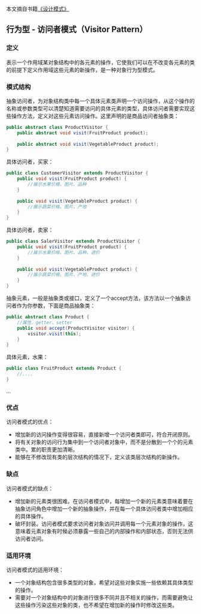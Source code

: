 本文摘自书籍[《设计模式》](https://www.amazon.cn/dp/B005XUK0DE/ref=sr_1_1?s=books&ie=UTF8&qid=1525848051&sr=1-1&keywords=%E8%AE%BE%E8%AE%A1%E6%A8%A1%E5%BC%8F+%E5%88%98%E4%BC%9F)

## 行为型 - 访问者模式（Visitor Pattern）

### 定义

表示一个作用域某对象结构中的各元素的操作，它使我们可以在不改变各元素的类的前提下定义作用域这些元素的新操作，是一种对象行为型模式。

### 模式结构

抽象访问者，为对象结构类中每一个具体元素类声明一个访问操作，从这个操作的名称或参数类型可以清楚知道需要访问的具体元素的类型，具体访问者需要实现这些操作方法，定义对这些元素访问操作。这里声明的是商品访问者抽象类：

```java
public abstract class ProductVisitor {
    public abstract void visit(FruitProduct product);
    
    public abstract void visit(VegetableProduct product);
}
```

具体访问者，买家：

```java
public class CustomerVisitor extends ProductVisitor {
    public void visit(FruitProduct product) {
        //展示水果价格、图片、品种
    }
    
    public void visit(VegetableProduct product) {
        //展示蔬菜价格、图片、产地
    }
}
```

具体访问者，卖家：

```java
public class SalerVisitor extends ProductVisitor {
    public void visit(FruitProduct product) {
        //展示水果价格、图片、品种、进价
    }
    
    public void visit(VegetableProduct product) {
        //展示蔬菜价格、图片、产地、进价
    }
}
```

抽象元素，一般是抽象类或接口，定义了一个accept方法，该方法以一个抽象访问者作为你参数，下面是商品抽象类：

```java
public abstract class Product {
    //属性、getter、setter
    public void accept(ProductVisitor visitor) {
        visitor.visit(this);
    }
}
```

具体元素，水果：

```java
public class FruitProduct extends Product {
    //....
}
```

...

### 优点

访问者模式的优点：

- 增加新的访问操作变得很容易，直接新增一个访问者类即可，符合开闭原则。
- 将有关对象的访问行为集中到一个访问者对象中，而不是分散到一个个的元素类中。累的职责更加清晰。
- 能够在不修改现有类的层次结构的情况下，定义该类层次结构的新操作。

### 缺点

访问者模式的缺点：

- 增加新的元素类很困难。在访问者模式中，每增加一个新的元素类意味着要在抽象访问角色中增加一个新的抽象操作，并在每一个具体访问者类中增加相应的具体操作。
- 破坏封装。访问者模式要求访问者对象访问并调用每一个元素对象的操作，这意味着元素对象有时候必须暴露一些自己的内部操作和内部状态，否则无法供访问者访问。

### 适用环境

访问者模式的适用环境：

- 一个对象结构包含很多类型的对象，希望对这些对象实施一些依赖其具体类型的操作。
- 需要对一个对象结构中的对象进行很多不同并且不相关的操作，而需要避免让这些操作污染这些对象的类，也不希望在增加新的操作时修改这些类。